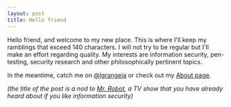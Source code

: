 ```yaml
---
layout: post
title: Hello friend
---
```


Hello friend, and welcome to my new place. This is where I'll keep my ramblings that exceed 140 characters. I will not try to be regular but I'll make an effort regarding quality. My interests are information security, pen-testing, security research and other philosophically pertinent topics.

In the meantime, catch me on [@lgrangeia](https://twitter.com/lgrangeia) or check out my [About page](/about/).

*(the title of the post is a nod to [Mr. Robot](http://www.imdb.com/title/tt4158110/), a TV show that you have already heard about if you like information security)*


